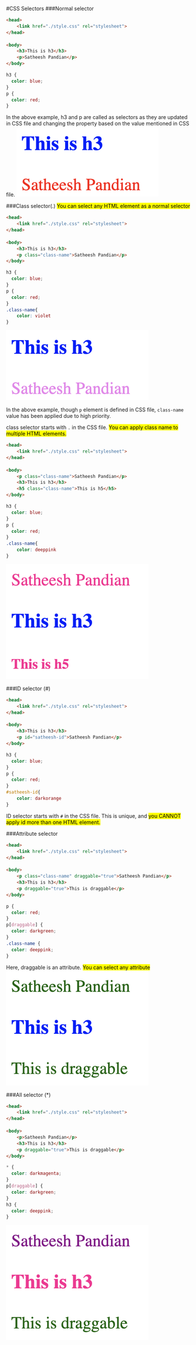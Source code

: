 
#CSS Selectors
###Normal selector
```html
<head>
    <link href="./style.css" rel="stylesheet">
</head>

<body>
    <h3>This is h3</h3>
    <p>Satheesh Pandian</p>
</body>
```
```css
h3 {
  color: blue;
}
p {
  color: red;
}
```
In the above example, h3 and p are called as selectors as they are updated in CSS file and changing the property based on the value mentioned in CSS file. 
![selector_normal](../assets/selector_normal.jpg)

###Class selector(.)
<mark>You can select any HTML element as a normal selector</mark>
```html linenums="1"
<head>
    <link href="./style.css" rel="stylesheet">
</head>

<body>
    <h3>This is h3</h3>
    <p class="class-name">Satheesh Pandian</p>
</body>
```
```css 
h3 {
  color: blue;
}
p {
  color: red;
}
.class-name{
    color: violet
}
```
![selector_class](../assets/selector_class.jpg)

In the above example, though `p` element is defined in CSS file, `class-name` value has been applied due to high priority.

class selector starts with `.` in the CSS file. <mark>You can apply class name to multiple HTML elements.</mark>
```html
<head>
    <link href="./style.css" rel="stylesheet">
</head>

<body>
    <p class="class-name">Satheesh Pandian</p>
    <h3>This is h3</h3>
    <h5 class="class-name">This is h5</h5>
</body>
```
```css 
h3 {
  color: blue;
}
p {
  color: red;
}
.class-name{
    color: deeppink
}
```
![selector_class_multiple](../assets/selector_class_multiple.jpg)

###ID selector (#)
```html linenums="1"
<head>
    <link href="./style.css" rel="stylesheet">
</head>

<body>
    <h3>This is h3</h3>
    <p id="satheesh-id">Satheesh Pandian</p>
</body>
```
```css 
h3 {
  color: blue;
}
p {
  color: red;
}
#satheesh-id{
    color: darkorange
}
```
ID selector starts with `#` in the CSS file. This is unique, and <mark>you CANNOT apply id more than one HTML element.</mark>

###Attribute selector
```html linenums="1"
<head>
    <link href="./style.css" rel="stylesheet">
</head>

<body>
    <p class="class-name" draggable="true">Satheesh Pandian</p>
    <h3>This is h3</h3>
    <p draggable="true">This is draggable</p>
</body>
```
```css 
p {
  color: red;
}
p[draggable] {
  color: darkgreen;
}
.class-name {
  color: deeppink;
}
```
Here, draggable is an attribute. <mark>You can select any attribute</mark>
![draggable](../assets/draggable.jpg)

###All selector (*)
```html linenums="1"
<head>
    <link href="./style.css" rel="stylesheet">
</head>

<body>
    <p>Satheesh Pandian</p>
    <h3>This is h3</h3>
    <p draggable="true">This is draggable</p>
</body>
```
```css 
* {
  color: darkmagenta;
}
p[draggable] {
  color: darkgreen;
}
h3 {
  color: deeppink;
}
```
![all_selector](../assets/all_selector.jpg)